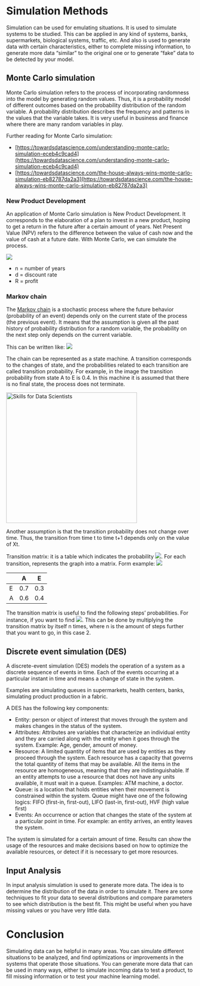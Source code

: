 
# Simulation Methods
Simulation can be used for emulating situations. It is used to simulate systems to be studied. This can be applied in any kind of systems, banks, supermarkets, biological systems, traffic, etc. And also is used to generate data with certain characteristics, either to complete missing information, to generate more data “similar” to the original one or to generate “fake” data to be detected by your model. 
## Monte Carlo simulation 

Monte Carlo simulation refers to the process of incorporating randomness into the model by generating random values. Thus, it is a probability model of different outcomes based on the probability distribution of the random variable. A probability distribution describes the frequency and patterns in the values that the variable takes. 
It is very useful in business and finance where there are many random variables in play. 

Further reading for Monte Carlo simulation:       
- [https://towardsdatascience.com/understanding-monte-carlo-simulation-eceb4c9cad4](https://towardsdatascience.com/understanding-monte-carlo-simulation-eceb4c9cad4)         
- [https://towardsdatascience.com/the-house-always-wins-monte-carlo-simulation-eb82787da2a3](https://towardsdatascience.com/the-house-always-wins-monte-carlo-simulation-eb82787da2a3)

### New Product Development
An application of Monte Carlo simulation is New Product Development. It corresponds to the elaboration of a plan to invest in a new product, hoping to get a return in the future after a certain amount of years. Net Present Value (NPV) refers to the difference between the value of cash now and the value of cash at a future date. With Monte Carlo, we can simulate the process.  

![](https://render.githubusercontent.com/render/math?math=NPV%3D%5Cfrac%7B%5Csum%7BR_t%7D%7D%7B(1%2Bd)%5Et%7D)       

- n = number of years         
- d = discount rate        
- R = profit     

### Markov chain
The [Markov chain](http://setosa.io/ev/markov-chains/) is a stochastic process where the future behavior (probability of an event) depends only on the current state of the process (the previous event). It means that the assumption is given all the past history of probability distribution for a random variable, the probability on the next step only depends on the current variable. 

This can be written like: ![](https://render.githubusercontent.com/render/math?math=p(X_%7Bt%2B1%7D%7CX_t%2C%20X_%7Bt-1%7D%2C...%2CX_1)%20%3Dp(X_%7Bt%2B1%7D%7CX_t))

The chain can be represented as a state machine. 
A transition corresponds to the changes of state, and the probabilities related to each transition are called transition probability. For example, in the image the transition probability from state A to E is 0.4. In this machine it is assumed that there is no final state, the process does not terminate.

<img src="https://upload.wikimedia.org/wikipedia/commons/thumb/2/2b/Markovkate_01.svg/1126px-Markovkate_01.svg.png"
     alt="Skills for Data Scientists"
     width="350" height="350"
     align="middle"/>

Another assumption is that the transition probability does not change over time. Thus, the transition from time t to time t+1 depends only on the value of Xt.

Transition matrix: it is a table which indicates the probability ![](https://render.githubusercontent.com/render/math?math=p(X_%7Bt%2B1%7D%7CX_t)). For each transition, represents the graph into a matrix. Form example: ![](https://render.githubusercontent.com/render/math?math=p(X_%7Bt%2B1%7D%3DA%7CX_t%3DE)%3D0.7)


|    | A    | E    | 
|--- |------|------|
| E  | 0.7  |0.3   |
|  A | 0.6  | 0.4  |  

The transition matrix is useful to find the following steps’ probabilities. For instance, if you want to find ![](https://render.githubusercontent.com/render/math?math=p(X_%7Bt%2B2%7D%3DA%7CX_t%3DE)). This can be done by multiplying the transition matrix by itself n times, where n is the amount of steps further that you want to go, in this case 2. 

## Discrete event simulation (DES)  
A discrete-event simulation (DES) models the operation of a system as a discrete sequence of events in time. Each of the events occurring at a particular instant in time and means a change of state in the system.

Examples are simulating queues in supermarkets, health centers, banks, simulating product production in a fabric. 

A DES has the following key components:     

- Entity: person or object of interest that moves through the system and makes changes in the status of the system.
- Attributes: Attributes are variables that characterize an individual entity and they are carried along with the entity when it goes through the system. Example: Age, gender, amount of money.
- Resource: A limited quantity of items that are used by entities as they proceed through the system. Each resource has a capacity that governs the total quantity of items that may be available. All the items in the resource are homogeneous, meaning that they are indistinguishable. If an entity attempts to use a resource that does not have any units available, it must wait in a queue. Examples: ATM machine, a doctor. 
- Queue: is a location that holds entities when their movement is constrained within the system. Queue might have one of the following logics: FIFO (first-in, first-out), LIFO (last-in, first-out), HVF (high value first)
- Events: An occurrence or action that changes the state of the system at a particular point in time. For example: an entity arrives, an entity leaves the system.        

The system is simulated for a certain amount of time. Results can show the usage of the resources and make decisions based on how to optimize the available resources, or detect if it is necessary to get more resources.

## Input Analysis
In input analysis simulation is used to generate more data. The idea is to determine the distribution of the data in order to simulate it.  There are some techniques to fit your data to several distributions and compare parameters to see which distribution is the best fit. 
This might be useful when you have missing values or you have very little data. 

# Conclusion 
Simulating data can be helpful in many areas. You can simulate different situations to be analyzed, and find optimizations or improvements in the systems that operate those situations.
You can generate more data that can be used in many ways, either to simulate incoming data to test a product, to fill missing information or to test your machine learning model. 





